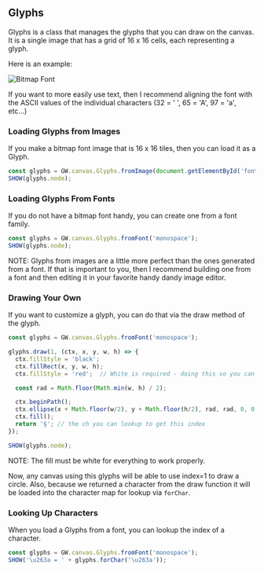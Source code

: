 
## Glyphs

Glyphs is a class that manages the glyphs that you can draw on the canvas.  It is a single image that has a grid of 16 x 16 cells, each representing a glyph.  

Here is an example:

![Bitmap Font](./bitmapFont.png)

If you want to more easily use text, then I recommend aligning the font with the ASCII values of the individual characters (32 = ' ', 65 = 'A', 97 = 'a', etc...)


### Loading Glyphs from Images

If you make a bitmap font image that is 16 x 16 tiles, then you can load it as a Glyph.

```js
const glyphs = GW.canvas.Glyphs.fromImage(document.getElementById('font'));
SHOW(glyphs.node);
```

### Loading Glyphs From Fonts

If you do not have a bitmap font handy, you can create one from a font family.  

```js
const glyphs = GW.canvas.Glyphs.fromFont('monospace');
SHOW(glyphs.node);
```

NOTE: Glyphs from images are a little more perfect than the ones generated from a font.  If that is important to you, then I recommend building one from a font and then editing it in your favorite handy dandy image editor.

### Drawing Your Own

If you want to customize a glyph, you can do that via the draw method of the glyph.

```js
const glyphs = GW.canvas.Glyphs.fromFont('monospace');

glyphs.draw(1, (ctx, x, y, w, h) => {
  ctx.fillStyle = 'black';
  ctx.fillRect(x, y, w, h);
  ctx.fillStyle = 'red';  // White is required - doing this so you can see it.

  const rad = Math.floor(Math.min(w, h) / 2);

  ctx.beginPath();
  ctx.ellipse(x + Math.floor(w/2), y + Math.floor(h/2), rad, rad, 0, 0, Math.PI * 2);
  ctx.fill();
  return '§'; // the ch you can lookup to get this index
});

SHOW(glyphs.node);
```

NOTE: The fill must be white for everything to work properly.

Now, any canvas using this glyphs will be able to use index=1 to draw a circle.  Also, because we returned a character from the draw function it will be loaded into the character map for lookup via `forChar`.

### Looking Up Characters

When you load a Glyphs from a font, you can lookup the index of a character.

```js
const glyphs = GW.canvas.Glyphs.fromFont('monospace');
SHOW('\u263a = ' + glyphs.forChar('\u263a'));
```
